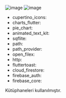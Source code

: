 ![image](https://github.com/enbayy/Leziz_Yemek_Tarifleri/assets/103318928/754f4534-f8e3-444c-a92d-c852853428be)
![image](https://github.com/enbayy/Leziz_Yemek_Tarifleri/assets/103318928/d1679888-d300-413e-bbe9-5d9e2b921736)

- cupertino_icons:
- charts_flutter:
- pie_chart:
- animated_text_kit:
- sqflite:
- path:
- path_provider:
- open_filex:
- http:
- fluttertoast:
- cloud_firestore:
- firebase_auth:
- firebase_core:

Kütüphaneleri kullanılmıştır.
